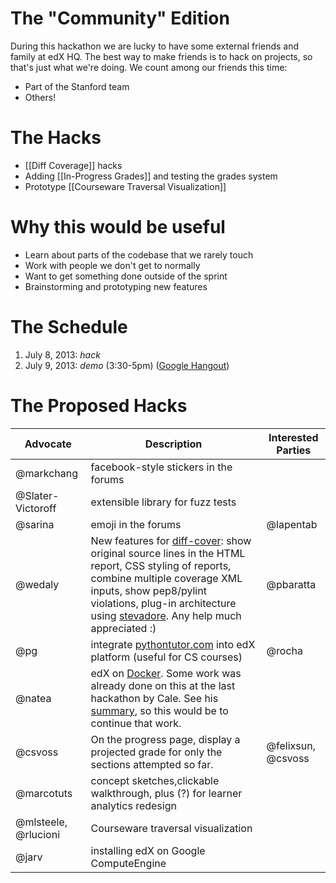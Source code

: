 # The "Community" Edition
During this hackathon we are lucky to have some external friends and family at edX HQ. The best way to make friends is to hack on projects, so that's just what we're doing. We count among our friends this time:
* Part of the Stanford team
* Others!

# The Hacks

* [[Diff Coverage]] hacks
* Adding [[In-Progress Grades]] and testing the grades system
* Prototype [[Courseware Traversal Visualization]]

# Why this would be useful
* Learn about parts of the codebase that we rarely touch
* Work with people we don't get to normally
* Want to get something done outside of the sprint
* Brainstorming and prototyping new features

# The Schedule
1. July 8, 2013: *hack*
2. July 9, 2013: *demo* (3:30-5pm) ([Google Hangout](https://plus.google.com/hangouts/_/calendar/bWNoYW5nQGVkeC5vcmc.6pftm7tku5r4v8d8ofn8udukjo))

# The Proposed Hacks

| Advocate | Description | Interested Parties |
|----------|-------------|--------------------|
| @markchang | facebook-style stickers in the forums | |
| @Slater-Victoroff | extensible library for fuzz tests | |
| @sarina | emoji in the forums | @lapentab |
| @wedaly | New features for [diff-cover](https://github.com/edx/diff-cover): show original source lines in the HTML report, CSS styling of reports, combine multiple coverage XML inputs, show pep8/pylint violations, plug-in architecture using [stevadore](http://stevedore.readthedocs.org/en/latest/).  Any help much appreciated :) | @pbaratta |
| @pg | integrate [pythontutor.com](http://pythontutor.com/) into edX platform (useful for CS courses) | @rocha |
| @natea | edX on [Docker](http://docker.io). Some work was already done on this at the last hackathon by Cale. See his [summary](https://edx-wiki.atlassian.net/wiki/display/ENG/How+we+deal+with+tons+of+services+on+setup+with+Docker), so this would be to continue that work. | |
| @csvoss | On the progress page, display a projected grade for only the sections attempted so far. | @felixsun, @csvoss |
| @marcotuts| concept sketches,clickable walkthrough, plus (?) for learner analytics redesign | 
| @mlsteele, @rlucioni| Courseware traversal visualization | 
| @jarv | installing edX on Google ComputeEngine |